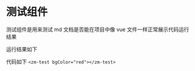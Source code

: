 # 测试组件

测试组件是用来测试 md 文档是否能在项目中像 vue 文件一样正常展示代码运行结果

运行结果如下
<zm-test bgColor="red"></zm-test>

代码如下
`<zm-test bgColor="red"></zm-test>`
